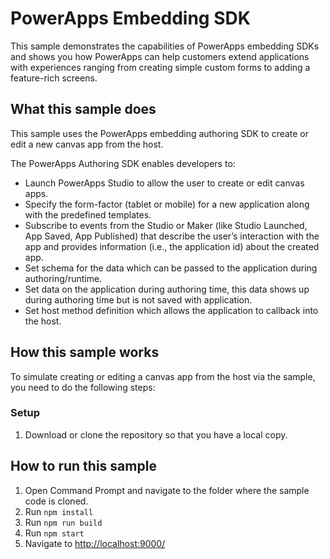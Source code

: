 # PowerApps Embedding SDK 

This sample demonstrates the capabilities of PowerApps embedding SDKs and shows you how PowerApps can help customers extend applications with experiences ranging from creating simple custom forms to adding a feature-rich screens. 

## What this sample does

This sample uses the PowerApps embedding authoring SDK to create or edit a new canvas app from the host.

The PowerApps Authoring SDK enables developers to:
- Launch PowerApps Studio to allow the user to create or edit canvas apps.
- Specify the form-factor (tablet or mobile) for a new application along with the predefined templates.
- Subscribe to events from the Studio or Maker (like Studio Launched, App Saved, App Published) that describe the user’s interaction with the app and provides information (i.e., the application id) about the created app.
- Set schema for the data which can be passed to the application during authoring/runtime.
- Set data on the application during authoring time, this data shows up during authoring time but is not saved with application.
- Set host method definition which allows the application to callback into the host.

## How this sample works

To simulate creating or editing a canvas app from the host via the sample, you need to do the following steps:

### Setup

1. Download or clone the repository so that you have a local copy.

## How to run this sample

1. Open Command Prompt and navigate to the folder where the sample code is cloned.
2. Run `npm install`
3. Run `npm run build`
4. Run `npm start`
5. Navigate to [http://localhost:9000/](https://localhost:9000)
  
  
